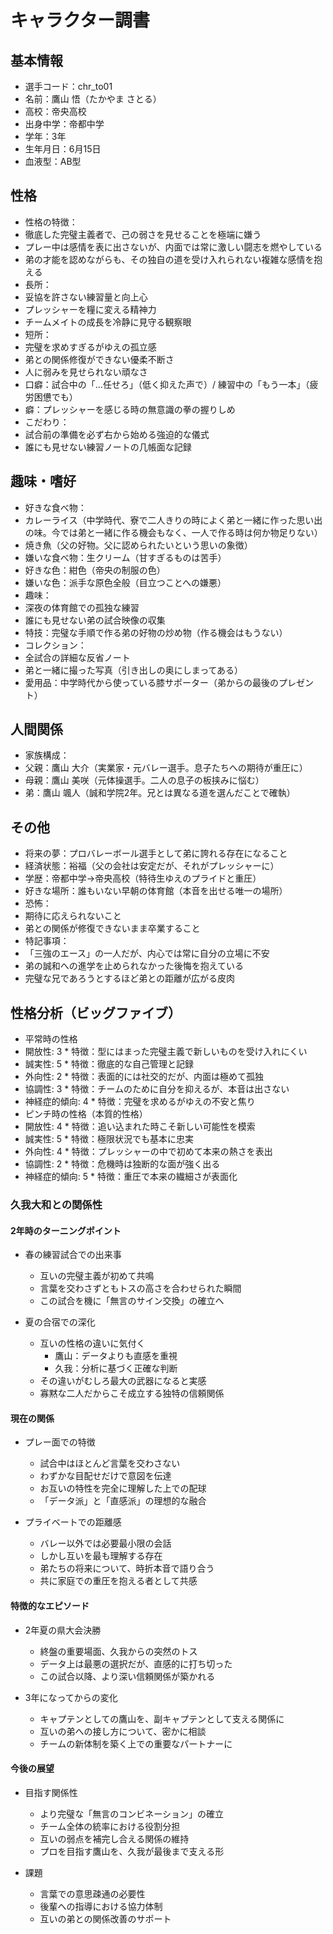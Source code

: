 キャラクター調書
========

基本情報
----

*   選手コード：chr_to01
*   名前：鷹山 悟（たかやま さとる）
*   高校：帝央高校
*   出身中学：帝都中学
*   学年：3年
*   生年月日：6月15日
*   血液型：AB型

性格
--

*   性格の特徴：
*   徹底した完璧主義者で、己の弱さを見せることを極端に嫌う
*   プレー中は感情を表に出さないが、内面では常に激しい闘志を燃やしている
*   弟の才能を認めながらも、その独自の道を受け入れられない複雑な感情を抱える
*   長所：
*   妥協を許さない練習量と向上心
*   プレッシャーを糧に変える精神力
*   チームメイトの成長を冷静に見守る観察眼
*   短所：
*   完璧を求めすぎるがゆえの孤立感
*   弟との関係修復ができない優柔不断さ
*   人に弱みを見せられない頑なさ
*   口癖：試合中の「...任せろ」（低く抑えた声で）/ 練習中の「もう一本」（疲労困憊でも）
*   癖：プレッシャーを感じる時の無意識の拳の握りしめ
*   こだわり：
*   試合前の準備を必ず右から始める強迫的な儀式
*   誰にも見せない練習ノートの几帳面な記録

趣味・嗜好
-----

*   好きな食べ物：
*   カレーライス（中学時代、寮で二人きりの時によく弟と一緒に作った思い出の味。今では弟と一緒に作る機会もなく、一人で作る時は何か物足りない）
*   焼き魚（父の好物。父に認められたいという思いの象徴）
*   嫌いな食べ物：生クリーム（甘すぎるものは苦手）
*   好きな色：紺色（帝央の制服の色）
*   嫌いな色：派手な原色全般（目立つことへの嫌悪）
*   趣味：
*   深夜の体育館での孤独な練習
*   誰にも見せない弟の試合映像の収集
*   特技：完璧な手順で作る弟の好物の炒め物（作る機会はもうない）
*   コレクション：
*   全試合の詳細な反省ノート
*   弟と一緒に撮った写真（引き出しの奥にしまってある）
*   愛用品：中学時代から使っている膝サポーター（弟からの最後のプレゼント）

人間関係
----

*   家族構成：
*   父親：鷹山 大介（実業家・元バレー選手。息子たちへの期待が重圧に）
*   母親：鷹山 美咲（元体操選手。二人の息子の板挟みに悩む）
*   弟：鷹山 颯人（誠和学院2年。兄とは異なる道を選んだことで確執）

その他
---

*   将来の夢：プロバレーボール選手として弟に誇れる存在になること
*   経済状態：裕福（父の会社は安定だが、それがプレッシャーに）
*   学歴：帝都中学→帝央高校（特待生ゆえのプライドと重圧）
*   好きな場所：誰もいない早朝の体育館（本音を出せる唯一の場所）
*   恐怖：
*   期待に応えられないこと
*   弟との関係が修復できないまま卒業すること
*   特記事項：
*   「三強のエース」の一人だが、内心では常に自分の立場に不安
*   弟の誠和への進学を止められなかった後悔を抱えている
*   完璧な兄であろうとするほど弟との距離が広がる皮肉

性格分析（ビッグファイブ）
-------------

*   平常時の性格
*   開放性: 3 \* 特徴：型にはまった完璧主義で新しいものを受け入れにくい
*   誠実性: 5 \* 特徴：徹底的な自己管理と記録
*   外向性: 2 \* 特徴：表面的には社交的だが、内面は極めて孤独
*   協調性: 3 \* 特徴：チームのために自分を抑えるが、本音は出さない
*   神経症的傾向: 4 \* 特徴：完璧を求めるがゆえの不安と焦り
*   ピンチ時の性格（本質的性格）
*   開放性: 4 \* 特徴：追い込まれた時こそ新しい可能性を模索
*   誠実性: 5 \* 特徴：極限状況でも基本に忠実
*   外向性: 4 \* 特徴：プレッシャーの中で初めて本来の熱さを表出
*   協調性: 2 \* 特徴：危機時は独断的な面が強く出る
*   神経症的傾向: 5 \* 特徴：重圧で本来の繊細さが表面化

### 久我大和との関係性

#### 2年時のターニングポイント
* 春の練習試合での出来事
    - 互いの完璧主義が初めて共鳴
    - 言葉を交わさずともトスの高さを合わせられた瞬間
    - この試合を機に「無言のサイン交換」の確立へ

* 夏の合宿での深化
    - 互いの性格の違いに気付く
        * 鷹山：データよりも直感を重視
        * 久我：分析に基づく正確な判断
    - その違いがむしろ最大の武器になると実感
    - 寡黙な二人だからこそ成立する独特の信頼関係

#### 現在の関係
* プレー面での特徴
    - 試合中はほとんど言葉を交わさない
    - わずかな目配せだけで意図を伝達
    - お互いの特性を完全に理解した上での配球
    - 「データ派」と「直感派」の理想的な融合

* プライベートでの距離感
    - バレー以外では必要最小限の会話
    - しかし互いを最も理解する存在
    - 弟たちの将来について、時折本音で語り合う
    - 共に家庭での重圧を抱える者として共感

#### 特徴的なエピソード
* 2年夏の県大会決勝
    - 終盤の重要場面、久我からの突然のトス
    - データ上は最悪の選択だが、直感的に打ち切った
    - この試合以降、より深い信頼関係が築かれる

* 3年になってからの変化
    - キャプテンとしての鷹山を、副キャプテンとして支える関係に
    - 互いの弟への接し方について、密かに相談
    - チームの新体制を築く上での重要なパートナーに

#### 今後の展望
* 目指す関係性
    - より完璧な「無言のコンビネーション」の確立
    - チーム全体の統率における役割分担
    - 互いの弱点を補完し合える関係の維持
    - プロを目指す鷹山を、久我が最後まで支える形

* 課題
    - 言葉での意思疎通の必要性
    - 後輩への指導における協力体制
    - 互いの弟との関係改善のサポート
